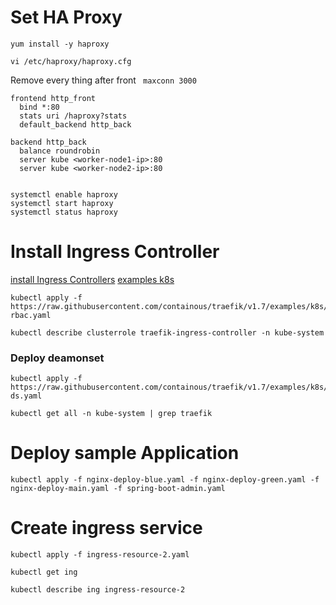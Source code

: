 # Set HA Proxy
```
yum install -y haproxy
```

```
vi /etc/haproxy/haproxy.cfg
```

Remove every thing after front ` maxconn 3000`
```
frontend http_front
  bind *:80
  stats uri /haproxy?stats
  default_backend http_back

backend http_back
  balance roundrobin
  server kube <worker-node1-ip>:80
  server kube <worker-node2-ip>:80


```

```
systemctl enable haproxy
systemctl start haproxy
systemctl status haproxy

```

# Install Ingress Controller

[install Ingress Controllers](https://docs.traefik.io/user-guide/kubernetes/)
[examples k8s ](https://github.com/containous/traefik/tree/v1.7/examples/k8s)

```
kubectl apply -f https://raw.githubusercontent.com/containous/traefik/v1.7/examples/k8s/traefik-rbac.yaml
```

```
kubectl describe clusterrole traefik-ingress-controller -n kube-system
```


### Deploy deamonset 
```
kubectl apply -f https://raw.githubusercontent.com/containous/traefik/v1.7/examples/k8s/traefik-ds.yaml
```
```
kubectl get all -n kube-system | grep traefik
```

# Deploy sample Application
```
kubectl apply -f nginx-deploy-blue.yaml -f nginx-deploy-green.yaml -f nginx-deploy-main.yaml -f spring-boot-admin.yaml
```

# Create ingress service
```
kubectl apply -f ingress-resource-2.yaml
```

```
kubectl get ing
```

```
kubectl describe ing ingress-resource-2
```






















